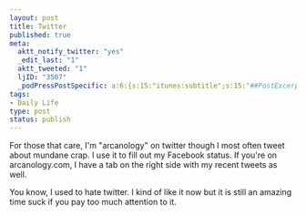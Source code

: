 ```yaml
--- 
layout: post
title: Twitter
published: true
meta: 
  aktt_notify_twitter: "yes"
  _edit_last: "1"
  aktt_tweeted: "1"
  ljID: "3507"
  _podPressPostSpecific: a:6:{s:15:"itunes:subtitle";s:15:"##PostExcerpt##";s:14:"itunes:summary";s:15:"##PostExcerpt##";s:15:"itunes:keywords";s:17:"##WordPressCats##";s:13:"itunes:author";s:10:"##Global##";s:15:"itunes:explicit";s:7:"Default";s:12:"itunes:block";s:7:"Default";}
tags: 
- Daily Life
type: post
status: publish
---
```

For those that care, I'm "arcanology" on twitter though I most often tweet about mundane crap. I use it to fill out my Facebook status. If you're on arcanology.com, I have a tab on the right side with my recent tweets as well.

You know, I used to hate twitter. I kind of like it now but it is still an amazing time suck if you pay too much attention to it.
